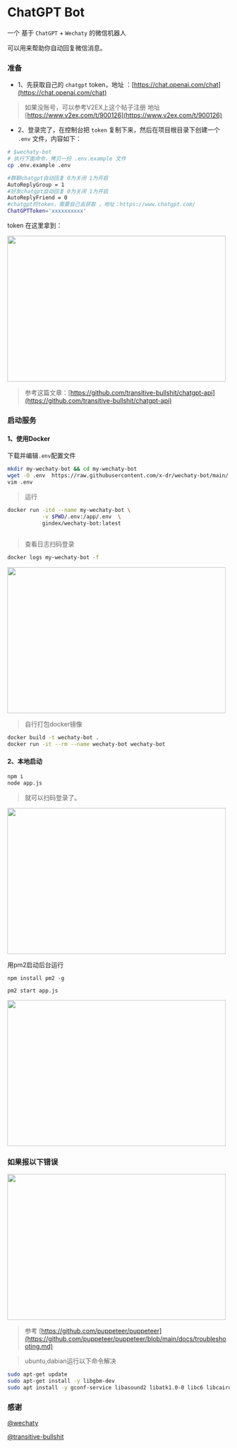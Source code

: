 # ChatGPT Bot

一个 基于 `ChatGPT` + `Wechaty` 的微信机器人

可以用来帮助你自动回复微信消息。

### 准备

+ 1、先获取自己的 `chatgpt` token，地址 ：[https://chat.openai.com/chat](https://chat.openai.com/chat)

> 如果没账号，可以参考V2EX上这个帖子注册 地址[https://www.v2ex.com/t/900126](https://www.v2ex.com/t/900126)

+ 2、登录完了，在控制台把 `token` 复制下来，然后在项目根目录下创建一个 `.env` 文件，内容如下：

```bash
# $wechaty-bot
# 执行下面命令，拷贝一份 .env.example 文件
cp .env.example .env
```

```bash
#群聊chatgpt自动回复 0为关闭 1为开启
AutoReplyGroup = 1
#好友chatgpt自动回复 0为关闭 1为开启 
AutoReplyFriend = 0
#chatgpt的token，需要自己去获取 ，地址：https://www.chatgpt.com/
ChatGPTToken='xxxxxxxxxx'
```

token 在这里拿到：

<img src="https://vkceyugu.cdn.bspapp.com/VKCEYUGU-128f461c-6ea9-4838-95b2-1432c033d8e6/3b58d6e3-8abc-4ab8-916e-511c0b2bdf42.png"  height="330" width="495">

> 参考这篇文章：[https://github.com/transitive-bullshit/chatgpt-api](https://github.com/transitive-bullshit/chatgpt-api)


### 启动服务

#### 1、使用Docker

下载并编辑`.env`配置文件
```bash
mkdir my-wechaty-bot && cd my-wechaty-bot
wget -O .env  https://raw.githubusercontent.com/x-dr/wechaty-bot/main/.env.example 
vim .env

```

> 运行
```bash
docker run -itd --name my-wechaty-bot \
           -v $PWD/.env:/app/.env  \
           gindex/wechaty-bot:latest
                    
```
> 查看日志扫码登录
```bash
docker logs my-wechaty-bot -f
```

<img src="https://vkceyugu.cdn.bspapp.com/VKCEYUGU-128f461c-6ea9-4838-95b2-1432c033d8e6/67b1a5be-67f2-4d3a-8c01-3ba2a5bb653e.png"  height="330" width="495">


> 自行打包docker镜像
```bash
docker build -t wechaty-bot .
docker run -it --rm --name wechaty-bot wechaty-bot
```


#### 2、本地启动
```bash
npm i
node app.js
```
> 就可以扫码登录了。

<img src="https://vkceyugu.cdn.bspapp.com/VKCEYUGU-128f461c-6ea9-4838-95b2-1432c033d8e6/d4ab1dfd-e667-4826-a7b2-b9171fde7f43.png"  height="330" width="495">


用pm2启动后台运行
```
npm install pm2 -g

pm2 start app.js
```
<img src="https://vkceyugu.cdn.bspapp.com/VKCEYUGU-128f461c-6ea9-4838-95b2-1432c033d8e6/511d26f4-4dd5-427c-b19e-fabdddb47207.png"  height="330" width="495">





### 如果报以下错误

<img src="https://vkceyugu.cdn.bspapp.com/VKCEYUGU-128f461c-6ea9-4838-95b2-1432c033d8e6/beb1ea21-0e3c-4c47-9fc4-d67ba3752cf3.png"  height="330" width="495">


> 参考 [https://github.com/puppeteer/puppeteer](https://github.com/puppeteer/puppeteer/blob/main/docs/troubleshooting.md)

> ubuntu,dabian运行以下命令解决

```bash
sudo apt-get update
sudo apt-get install -y libgbm-dev
sudo apt install -y gconf-service libasound2 libatk1.0-0 libc6 libcairo2 libcups2 libdbus-1-3 libexpat1 libfontconfig1 libgcc1 libgconf-2-4 libgdk-pixbuf2.0-0 libglib2.0-0 libgtk-3-0 libnspr4 libpango-1.0-0 libpangocairo-1.0-0 libstdc++6 libx11-6 libx11-xcb1 libxcb1 libxcomposite1 libxcursor1 libxdamage1 libxext6 libxfixes3 libxi6 libxrandr2 libxrender1 libxss1 libxtst6 ca-certificates fonts-liberation libappindicator1 libnss3 lsb-release xdg-utils wget
```

### 感谢

[@wechaty](https://github.com/wechaty/wechaty)

[@transitive-bullshit](https://github.com/transitive-bullshit/chatgpt-api)